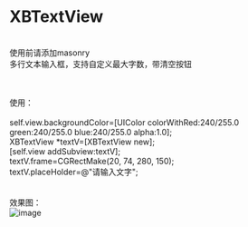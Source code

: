 # XBTextView
<br>使用前请添加masonry
<br>
多行文本输入框，支持自定义最大字数，带清空按钮

<br><br>使用：<br><br>
self.view.backgroundColor=[UIColor colorWithRed:240/255.0 green:240/255.0 blue:240/255.0 alpha:1.0];<br>
XBTextView *textV=[XBTextView new];<br>
[self.view addSubview:textV];<br>
textV.frame=CGRectMake(20, 74, 280, 150);<br>
textV.placeHolder=@"请输入文字";<br><br><br>
效果图：<br>
![image](https://github.com/huisedediao/XBTextView/raw/master/show.png)
